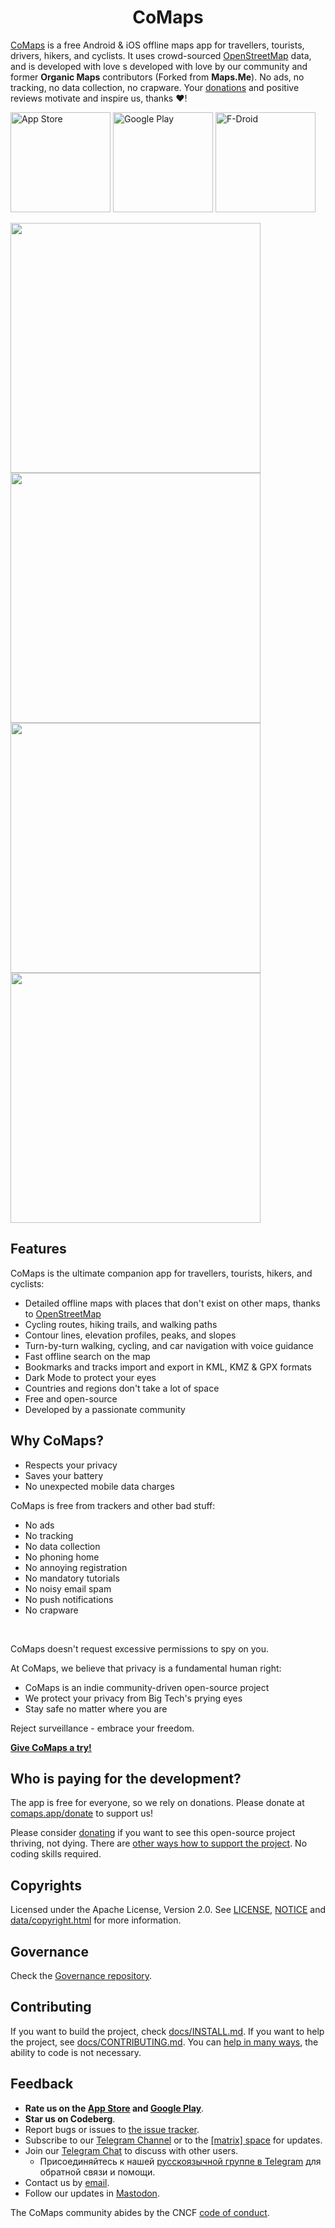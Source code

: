 <!--<div align="center">
  <img src="qt/res/logo.png" height="100"/>
</div>-->
<h1 align="center"">CoMaps</h1>

[CoMaps](https://comaps.app) is a free Android & iOS offline maps app for travellers, tourists, drivers, hikers, and cyclists.
It uses crowd-sourced [OpenStreetMap](https://www.openstreetmap.org) data, and is developed with love s developed with love by our community and former **Organic Maps** contributors (Forked from **Maps.Me**).
No ads, no tracking, no data collection, no crapware. Your [donations](https://comaps.app/donate/) and positive reviews motivate and inspire us, thanks ❤️!

[<img src="docs/badges/apple-appstore.png" alt="App Store" width="160">](https://apps.apple.com/app/comaps/id1567437057)
[<img src="docs/badges/google-play.png" alt="Google Play" width="160">](https://play.google.com/store/apps/details?id=app.comaps)
[<img src="docs/badges/fdroid.png" alt="F-Droid" width="160">](https://f-droid.org/en/packages/app.comaps/)

<p float="left">
  <img src="android/app/src/fdroid/play/listings/en-US/graphics/phone-screenshots/1.jpg" width="400" />
  <img src="android/app/src/fdroid/play/listings/en-US/graphics/phone-screenshots/2.jpg" width="400" />
  <img src="android/app/src/fdroid/play/listings/en-US/graphics/phone-screenshots/3.jpg" width="400" />
  <img src="android/app/src/fdroid/play/listings/en-US/graphics/phone-screenshots/4.jpg" width="400" />
</p>

## Features

CoMaps is the ultimate companion app for travellers, tourists, hikers, and cyclists:

- Detailed offline maps with places that don't exist on other maps, thanks to [OpenStreetMap](https://openstreetmap.org)
- Cycling routes, hiking trails, and walking paths
- Contour lines, elevation profiles, peaks, and slopes
- Turn-by-turn walking, cycling, and car navigation with voice guidance
- Fast offline search on the map
- Bookmarks and tracks import and export in KML, KMZ & GPX formats
- Dark Mode to protect your eyes
- Countries and regions don't take a lot of space
- Free and open-source
- Developed by a passionate community

## Why CoMaps?

- Respects your privacy
- Saves your battery
- No unexpected mobile data charges

CoMaps is free from trackers and other bad stuff:

- No ads
- No tracking
- No data collection
- No phoning home
- No annoying registration
- No mandatory tutorials
- No noisy email spam
- No push notifications
- No crapware

<!--The Android application is verified by the <a href="https://reports.exodus-privacy.eu.org/en/reports/app.comaps/latest/">Exodus Privacy Project:

<img src="docs/privacy/exodus.png" width="400">
</a>

The iOS application is verified by <a href="https://ios.trackercontrol.org/analysis/app.comaps">TrackerControl for iOS:

<img src="docs/privacy/trackercontrol-ios.png" width="400">
</a>-->

<br/>

CoMaps doesn't request excessive permissions to spy on you.

At CoMaps, we believe that privacy is a fundamental human right:

- CoMaps is an indie community-driven open-source project
- We protect your privacy from Big Tech's prying eyes
- Stay safe no matter where you are

Reject surveillance - embrace your freedom.

[**Give CoMaps a try!**](#install)

## Who is paying for the development?

The app is free for everyone, so we rely on donations. Please donate at [comaps.app/donate](https://comaps.app/donate) to support us!

Please consider [donating](https://comaps.app/donate) if you want to see this open-source project thriving, not dying. There are [other ways how to support the project](#contributing). No coding skills required.

## Copyrights

Licensed under the Apache License, Version 2.0. See
[LICENSE](LICENSE),
[NOTICE](NOTICE)
and [data/copyright.html](data/copyright.html)
for more information.

## Governance

Check the [Governance repository](https://codeberg.org/comaps/governance).

<a name="contributing">

## Contributing

If you want to build the project, check [docs/INSTALL.md](docs/INSTALL.md). If you want to help the project,
see [docs/CONTRIBUTING.md](docs/CONTRIBUTING.md). You can [help in many ways](https://comaps.app/support-us/), the ability to code is not necessary.

## Feedback

- **Rate us on the [App Store](https://apps.apple.com/app/comaps/id1567437057)
and [Google Play](https://play.google.com/store/apps/details?id=app.comaps)**.
- **Star us on Codeberg**.
- Report bugs or issues to [the issue tracker](https://codeberg.org/comaps/comaps/issues).
- Subscribe to our [Telegram Channel](https://t.me/CoMapsApp) or to the [[matrix] space](https://matrix.to/#/#comaps:matrix.org) for updates.
- Join our [Telegram Chat](https://t.me/CoMaps_EN) to discuss with other users.
  - Присоединяйтесь к нашей [русскоязычной группе в Telegram](https://t.me/CoMaps_RU) для обратной связи и помощи.
- Contact us by [email](mailto:hello@comaps.app).
- Follow our updates in
[Mastodon](https://fosstodon.org/@CoMaps).

The CoMaps community abides by the CNCF [code of conduct](docs/CODE_OF_CONDUCT.md).
